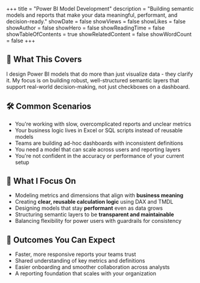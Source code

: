 +++
title = "Power BI Model Development"
description = "Building semantic models and reports that make your data meaningful, performant, and decision-ready."
showDate = false
showViews = false
showLikes = false
showAuthor = false
showHero = false
showReadingTime = false
showTableOfContents = true
showRelatedContent = false
showWordCount = false
+++

## 🧩 What This Covers

I design Power BI models that do more than just visualize data - they clarify it. My focus is on building robust, well-structured semantic layers that support real-world decision-making, not just checkboxes on a dashboard.

## 🛠 Common Scenarios

- You're working with slow, overcomplicated reports and unclear metrics
- Your business logic lives in Excel or SQL scripts instead of reusable models
- Teams are building ad-hoc dashboards with inconsistent definitions
- You need a model that can scale across users and reporting layers
- You're not confident in the accuracy or performance of your current setup

## 📌 What I Focus On

- Modeling metrics and dimensions that align with **business meaning**
- Creating **clear, reusable calculation logic** using DAX and TMDL
- Designing models that stay **performant** even as data grows
- Structuring semantic layers to be **transparent and maintainable**
- Balancing flexibility for power users with guardrails for consistency

## 🚀 Outcomes You Can Expect

- Faster, more responsive reports your teams trust
- Shared understanding of key metrics and definitions
- Easier onboarding and smoother collaboration across analysts
- A reporting foundation that scales with your organization
